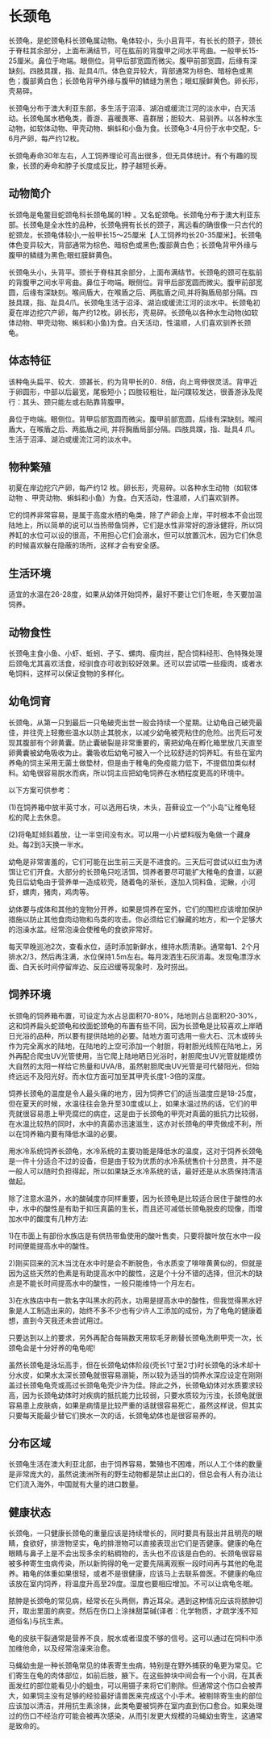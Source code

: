 # 长颈龟

长颈龟，是蛇颈龟科长颈龟属动物。龟体较小，头小且背平，有长长的颈子，颈长于脊柱其余部分，上面布满结节，可在肱前的背腹甲之间水平弯曲。一般甲长15-25厘米。鼻位于吻端。眼侧位。背甲后部宽圆而微尖。腹甲前部宽圆，后缘有深缺刻。四肢具蹼，指、趾具4爪。体色变异较大，背部通常为棕色、暗棕色或黑色；腹部黄白色；长颈龟背甲外缘与腹甲的鳞缝为黑色；眼虹膜鲜黄色。卵长形，壳易碎。

长颈龟分布于澳大利亚东部，多生活于沼泽、湖泊或缓流江河的淡水中，白天活动。长颈龟属水栖龟类，善游、喜暖畏寒、喜群居；胆较大、易驯养。以各种水生动物，如软体动物、甲壳动物、蝌蚪和小鱼为食。长颈龟3-4月份于水中交配，5-6月产卵，每产约12枚。

长颈龟寿命30年左右，人工饲养理论可高出很多，但无具体统计。有个有趣的现象，长颈的寿命和脖子长度成反比，脖子越短长寿。

## 动物简介

长颈龟是龟鳖目蛇颈龟科长颈龟属的1种 。又名蛇颈龟。长颈龟分布于澳大利亚东部。长颈龟是全水性的品种，长颈龟拥有长长的颈子，离远看的确很像一只古代的蛇颈龙，长颈龟体较小,一般甲长15～25厘米【人工饲养均长20-35厘米】。长颈龟体色变异较大，背部通常为棕色、暗棕色或黑色;腹部黄白色；长颈龟背甲外缘与腹甲的鳞缝为黑色;眼虹膜鲜黄色。

长颈龟头小，头背平。颈长于脊柱其余部分，上面布满结节。长颈龟的颈可在肱前的背腹甲之间水平弯曲。鼻位于吻端。眼侧位。背甲后部宽圆而微尖。腹甲前部宽圆，后缘有深缺刻。喉间盾大，在喉盾之后、两肱盾之间,并将胸盾局部分隔。四肢具蹼，指、趾具4爪。长颈龟生活于沼泽、湖泊或缓流江河的淡水中。长颈龟初夏在岸边挖穴产卵，每产约12枚。卵长形，壳易碎。长颈龟以各种水生动物(如软体动物、甲壳动物、蝌蚪和小鱼)为食。白天活动，性温顺，人们喜欢驯养长颈龟。

## 体态特征

该种龟头扁平、较大．颈甚长，约为背甲长的0．8倍，向上弯伸很灵活。背甲近于卵圆形，中部以后最宽，尾极短小；四肢较粗壮，趾问蹼较发达，很善游泳及爬行：其头、颈只能左或右贴靠背腹甲。

鼻位于吻端。眼侧位。背甲后部宽圆而微尖。腹甲前部宽圆，后缘有深缺刻。喉间盾大，在喉盾之后、两肱盾之间, 并将胸盾局部分隔。四肢具蹼，指、趾具4 爪。生活于沼泽、湖泊或缓流江河的淡水中。

## 物种繁殖

初夏在岸边挖穴产卵，每产约12 枚。卵长形，壳易碎。以各种水生动物（如软体动物 、甲壳动物、蝌蚪和小鱼）为食。白天活动，性温顺，人们喜欢驯养。

它的饲养非常容易，是属于高度水栖的龟类，除了产卵会上岸，平时根本不会出现陆地上，所以简单的说可以当热带鱼饲养，它们是水性非常好的游泳健将，所以饲养缸的水位可以设的很高，不用担心它们会溺水，但可以放置沉木，因为它们休息的时候喜欢躲在隐蔽的场所，这样才会有安全感。

## 生活环境

适宜的水温在26-28度，如果从幼体开始饲养，最好不要让它们冬眠，冬天要加温饲养。

## 动物食性

长颈龟主食小鱼、小虾、蚯蚓、孑孓、螺肉、瘦肉丝，配合饲料经形、色特殊处理后颈龟尤其喜欢活食，经驯食亦可收到较好效果。还可以尝试喂一些瘦肉，或者水龟饲料，这样可以保证食物的多样化。

## 幼龟饲育

长颈龟，从第一只到最后一只龟破壳出世一般会持续一个星期。让幼龟自己破壳最佳，并往壳上轻撒些温水以防止其脱水，以减少幼龟被壳粘住的危险。出壳后可发现其腹部有个卵黄囊。防止囊破裂是非常重要的，需把幼龟在孵化箱里放几天直至卵黄囊被幼龟吸收为止。囊吸收后幼龟可被入一个比较舒适的饲养缸。有些在室内养龟的饲主采用无菌土做垫材，但是由于稚龟的免疫能力低下，不提倡加类似材料。幼龟很容易脱水而病，所以饲主应把幼龟饲养在水栖程度更高的环境中。

以下方案可供参考：

(1)在饲养箱中放半英寸水，可以选用石块，木头，苔藓设立一个”小岛”让稚龟轻松的爬上去休息。

(2)将龟缸倾斜着放，让一半空间没有水。可以用一小片塑料版为龟做一个藏身处。每2到3天换一半水。

幼龟是非常害羞的，它们可能在出生前三天是不进食的。三天后可尝试以红虫为诱饵让它们开食。大部分的长颈龟只吃活饵，饲养者要尽可能扩大稚龟的食谱，以避免日后幼龟由于营养单一造成软壳，随着龟的渐长，逐加入饲料鱼，泥鳅，小河虾，螺肉，猪肉，鸡肉等。

幼体要与成体和其他的宠物分开养，如果是饲养在室外，它们的围栏应该增加保护措施以防止其他食肉动物和鸟类的攻击。你必须给它们躲藏的地方，和一个足够大的泡澡水盆。经常泡澡会使稚龟的食欲非常好。

每天早晚巡池2次，查看水位，适时添加新鲜水，维持水质清新。通常每1、2个月排水2/3，然后再注满，水位保持1.5m左右。每月泼洒生石灰消毒。发现龟漂浮水面、白天长时间停留岸边、反应迟缓等现象时．及时捞出。

## 饲养环境

长颈龟的饲养箱布置，可设定为水占总面积70-80%，陆地则占总面积20-30%，这和饲养扁头蛇颈龟和纹面蛇颈龟的布置有些不同，因为长颈龟是比较喜欢上岸晒日光浴的品种，所以要有提供陆地的必要。陆地方面可选用一些大石、沉木或砖头作为完全离水的陆地，在陆地的上空可添加一个射胆，将射胆光线照在陆地上，另外再配合爬虫UV光管使用，当它爬上陆地晒日光浴时，射胆爬虫UV光管就能模仿大自然的太阳一样给它热量和UVA/B，虽然射胆爬虫UV光管是可代替阳光，但始终远远不及阳光好。而水位方面可加至其甲壳长度1-3倍的深度。

饲养长颈龟的温度是令人最头痛的地方，因为饲养它们的适当温度应是18-25度，但在夏天的时候，水温往往会急升至30度或以上，如果水温过热的话，它们的甲壳就很容易患上甲壳腐烂的病症，这是由于长颈龟的甲壳对真菌的抵抗力比较弱，在水温比较热的同时，水中的真菌亦迅速滋生，这亦对长颈龟的甲壳做成不利，所以在饲养箱内要有降低水温的必要。

用水冷系统饲养长颈龟，水冷系统的主要功能是降低水的温度，这对于饲养长颈龟是一件十分适合不过的设备，但是由于较为优质的水冷系统售价十分昂贵，并不是一般人可以随时负担得起，所以如果缺乏水冷系统的话，最好还是从水质保持清洁做起。

除了注意水温外，水的酸碱度亦同样重要，因为长颈龟是比较适合居住于酸性的水中，水中的酸性是有助于抑压真菌的生长，而且还可减低长颈龟脱皮的现像，而增加水中的酸度有几种方法:

1)在市面上有部份水族店是有供热带鱼使用的酸叶售卖，只要将酸叶放在水中一段时间便能提高水中的酸性。

2)刚买回来的沉木当沈在水中时是会不断脱色，令水质变了啡啡黄黄似的，但就是因为这些天然的色素是有助提高水中的酸性，这是个十分不错的选择，但沉木的缺点是不能长时间提高水中的酸性，一般只能维恃一个月左右。

3)在水族店中有一款名字叫黑水的药水，功用是提高水中的酸性，但我觉得黑水好象是人工制造出来的，始终不多不少也有少许人工添加的成份，为了龟龟的健康着想，直到今天我还未尝试用过。

只要达到以上的要求，另外再配合每隔数天用软毛牙刷替长颈龟洗刷甲壳一次，长颈龟会是十分好养的龟龟呢!

虽然长颈龟是泳坛高手，但在长颈龟幼体阶段(壳长1寸至2寸)时长颈龟的泳术却十分水皮，如果水太深长颈龟就很容易溺毙，所以较为适当的饲养水深应设定在刚刚盖过长颈龟龟壳或高过长颈龟龟壳少许为佳。除此之外，长颈龟幼体对水质要求较高，因为长颈龟幼体时对疾病的抵抗能力比较弱，只要水质较为污浊，长颈龟就很容易患上皮肤病，如果是病情是比较严重的话就很容易死亡，虽然这样说，但其实只要每天能最少替它们换水一次的话，长颈龟幼体也是很容易养的。

## 分布区域

长颈龟生活在澳大利亚北部，由于饲养容易，繁殖也不困难，所以人工个体的数量是非常庞大的，虽然说澳洲所有的野生动物都是禁止出口的，但总会有人有办法让它们流入海外，中国就有大量的进口数量。

## 健康状态

长颈龟，一只健康长颈龟的重量应该是持续增长的，同时要具有鼓出并且明亮的眼睛，食欲好，排泄物坚实，龟的排泄物可以直接表现出它们是否健康。健康的龟在眼睛与鼻子上是不会出现多余的粘稠物的，舌头也不应该是白色的。长颈龟很容易被多种寄生虫病传染，所以新购得的龟一定要先隔离观察一段时间再与其他的龟混养。箱龟的体重如果很轻，或者不是很健康，应该马上去联系兽医。不健康的龟应该放在室内饲养，将温度升高至29度。湿度也要相应增加。不可以让病龟冬眠。

脓肿是长颈龟的常见病，经常长在头两侧，靠近耳朵。遇到这种情况应该将脓肿切开，取出里面的病变。然后在伤口上涂抹甜菜碱(译者：化学物质，才疏学浅不知道俗名)与抗生素。

龟的皮肤干裂通常是营养不良，脱水或者湿度不够的信号。这可以通过在饲料中添加维他命，以及经常泡澡来治愈。

马蝇幼虫是一种长颈龟常见的体表寄生虫病，特别是在野外捕获的龟更为常见。它们寄生在龟的肉体部位，如前后肢，腋下。在这些肿块中间会有一个小洞，在其表面发红的部位能看见小的蛆虫，可以用镊子来将它们剔除。但通常这个伤口会被弄大，如果饲主没有足够的经验最好请兽医来完成这个小手术。被剔除寄生虫的部位应该加以清洁，并用抗生素涂抹，此类龟要被饲养在室内直到伤口愈合。如果处理过的伤口不经治疗可能会被再次感染，从而引发更大规模的马蝇幼虫寄生，这通常是致命的。